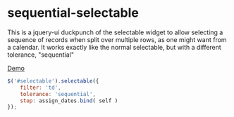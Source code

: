 # sequential-selectable
This is a jquery-ui duckpunch of the selectable widget to allow selecting a sequence of records when split over multiple rows, as one might want from a calendar.  It works exactly like the normal selectable, but with a different tolerance, "sequential"

[Demo](https://cmcnulty.github.io/sequential-selectable/)

```javascript
$('#selectable').selectable({
	filter: 'td',
	tolerance: 'sequential',
	stop: assign_dates.bind( self )
});
```
